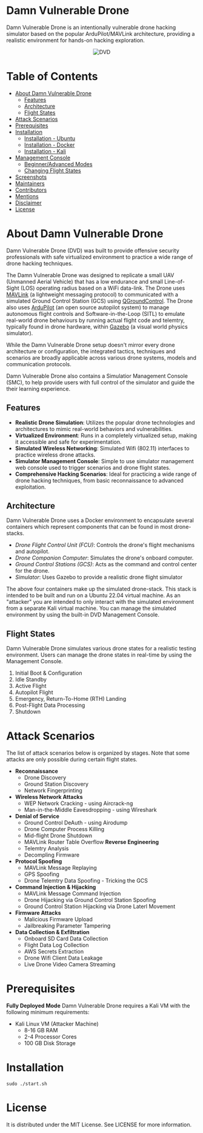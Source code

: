 # Damn Vulnerable Drone

Damn Vulnerable Drone is an intentionally vulnerable drone hacking simulator based on the popular ArduPilot/MAVLink architecture, providing a realistic environment for hands-on hacking exploration.

<p align="center">
  <img src="https://github.com/nicholasaleks/Damn-Vulnerable-Drone/blob/master/simulator/static/images/Damn-Vulnerable-Drone-Banner.png?raw=true" alt="DVD"/>
</p>

# Table of Contents

* [About Damn Vulnerable Drone](#about)
  * [Features](#features)
  * [Architecture](#architecture)
  * [Flight States](#flight-states)
* [Attack Scenarios](#attack-scenarios)
* [Prerequisites](#prerequisites)
* [Installation](#installation)
  * [Installation - Ubuntu](#ubuntu)
  * [Installation - Docker](#docker)
  * [Installation - Kali](#kali)
* [Management Console](#management-console)
  * [Beginner/Advanced Modes](#changing-modes)
  * [Changing Flight States](#changing-flight-states)
* [Screenshots](#screenshots)
* [Maintainers](#maintainers)
* [Contributors](#contributors)
* [Mentions](#mentions)
* [Disclaimer](#disclaimer)
* [License](#license)

# About Damn Vulnerable Drone

Damn Vulnerable Drone (DVD) was built to provide offensive security professionals with safe virtualized environment to practice a wide range of drone hacking techniques.

The Damn Vulnerable Drone was designed to replicate a small UAV (Unmanned Aerial Vehicle) that has a low endurance and small Line-of-Sight (LOS) operating radius based on a WiFi data-link. The Drone uses [MAVLink](https://mavlink.io/en/) (a lightweight messaging protocol) to communicated with a simulated Ground Control Station (GCS) using [QGroundControl](http://qgroundcontrol.com/). The Drone also uses [ArduPilot](https://ardupilot.org/) (an open source autopilot system) to manage autonomous flight controls and Software-in-the-Loop (SITL) to emulate real-world drone behaviours by running actual flight code and telemtry, typically found in drone hardware, within [Gazebo](https://gazebosim.org/home) (a visual world physics simulator).

While the Damn Vulnerable Drone setup doesn't mirror every drone architecture or configuration, the integrated tactics, techniques and scenarios are broadly applicable across various drone systems, models and communication protocols.

Damn Vulnerable Drone also contains a Simulatior Management Console (SMC), to help provide users with full control of the simulator and guide the their learning experience.

## Features

- **Realistic Drone Simulation**: Utilizes the popular drone technologies and architectures to mimic real-world behaviors and vulnerabilities.
- **Virtualized Environment**: Runs in a completely virtualized setup, making it accessible and safe for experimentation.
- **Simulated Wireless Networking**: Simulated Wifi (802.11) interfaces to practice wireless drone attacks.
- **Simulator Management Console**: Simple to use simulator management web console used to trigger scenarios and drone flight states.
- **Comprehensive Hacking Scenarios**: Ideal for practicing a wide range of drone hacking techniques, from basic reconnaissance to advanced exploitation.

## Architecture

Damn Vulnerable Drone uses a Docker environment to encapsulate several containers which represent components that can be found in most drone-stacks.
- *Drone Flight Control Unit (FCU)*: Controls the drone's flight mechanisms and autopilot.
- *Drone Companion Computer*: Simulates the drone's onboard computer.
- *Ground Control Stations (GCS)*: Acts as the command and control center for the drone.
- *Simulator*: Uses Gazebo to provide a realistic drone flight simulator

The above four containers make up the simulated drone-stack. This stack is intended to be built and run on a Ubuntu 22.04 virtual machine.
As an "attacker" you are intended to only interact with the simulated environment from a separate Kali virtual machine.
You can manage the simulated environment by using the built-in DVD Management Console.

## Flight States

Damn Vulnerable Drone simulates various drone states for a realistic testing environment. Users can manage the drone states in real-time by using the Management Console.
1. Initial Boot & Configuration
2. Idle Standby
3. Active Flight
4. Autopilot Flight
5. Emergency, Return-To-Home (RTH) Landing
6. Post-Flight Data Processing
7. Shutdown

# Attack Scenarios

The list of attack scenarios below is organized by stages. Note that some attacks are only possible during certain flight states.

* **Reconnaissance**
  * Drone Discovery
  * Ground Station Discovery
  * Network Fingerprinting
* **Wireless Network Attacks**
  * WEP Network Cracking - using Aircrack-ng
  * Man-in-the-Middle Eavesdropping - using Wireshark
* **Denial of Service**
  * Ground Control DeAuth - using Airodump
  * Drone Computer Process Killing
  * Mid-flight Drone Shutdown
  * MAVLink Router Table Overflow 
**Reverse Engineering**
  * Telemtry Analysis
  * Decompling Firmware
* **Protocol Spoofing**
  * MAVLink Message Replaying
  * GPS Spoofing
  * Drone Telemtry Data Spoofing - Tricking the GCS
* **Command Injection & Hijacking**
  * MAVLink Message Command Injection
  * Drone Hijacking via Ground Control Station Spoofing
  * Ground Control Station Hijacking via Drone Laterl Movement
* **Firmware Attacks**
  * Malicious Firmware Upload
  * Jailbreaking Parameter Tampering
* **Data Collection & Exfiltration**
  * Onboard SD Card Data Collection
  * Flight Data Log Collection
  * AWS Secrets Extraction
  * Drone Wifi Client Data Leakage
  * Live Drone Video Camera Streaming

# Prerequisites

**Fully Deployed Mode**
Damn Vulnerable Drone requires a Kali VM with the following minimum requirements:
* Kali Linux VM (Attacker Machine)
  * 8-16 GB RAM
  * 2-4 Processor Cores
  * 100 GB Disk Storage

# Installation

`sudo ./start.sh`

# License

It is distributed under the MIT License. See LICENSE for more information.

